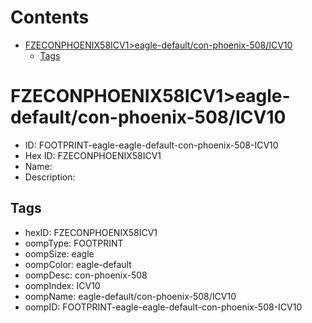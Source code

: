 



Contents
========

* [FZECONPHOENIX58ICV1>eagle-default/con-phoenix-508/ICV10](#fzeconphoenix58icv1eagle-defaultcon-phoenix-508icv10)
	* [Tags](#tags)

# FZECONPHOENIX58ICV1>eagle-default/con-phoenix-508/ICV10

- ID: FOOTPRINT-eagle-eagle-default-con-phoenix-508-ICV10
- Hex ID: FZECONPHOENIX58ICV1
- Name: 
- Description: 

## Tags

- hexID: FZECONPHOENIX58ICV1
- oompType: FOOTPRINT
- oompSize: eagle
- oompColor: eagle-default
- oompDesc: con-phoenix-508
- oompIndex: ICV10
- oompName: eagle-default/con-phoenix-508/ICV10
- oompID: FOOTPRINT-eagle-eagle-default-con-phoenix-508-ICV10
